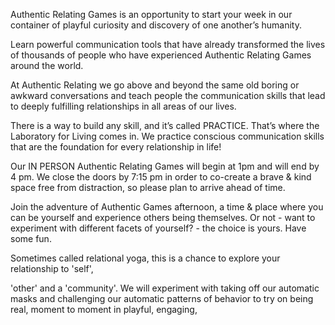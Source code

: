 
Authentic Relating Games is an opportunity to start your week in our container of playful curiosity and discovery of one another’s humanity. 

Learn powerful communication tools that have already transformed the lives of thousands of people who have experienced Authentic Relating Games around the world.

At Authentic Relating we go above and beyond the same old boring or awkward conversations and teach people the communication skills that lead to deeply fulfilling relationships in all areas of our lives.

There is a way to build any skill, and it’s called PRACTICE. That’s where the Laboratory for Living comes in. We practice conscious communication skills that are the foundation for every relationship in life!

Our IN PERSON Authentic Relating Games will begin at 1pm and will end by 4 pm. We close the doors by 7:15 pm in order to co-create a brave & kind space free from distraction, so please plan to arrive ahead of time.

Join the adventure of Authentic Games afternoon, a time & place where you can be yourself and experience others being themselves. Or not - want to experiment with different facets of yourself? - the choice is yours. Have some fun.

Sometimes called relational yoga, this is a chance to explore your relationship to 'self',

'other' and a 'community'. We will experiment with taking off our automatic masks and challenging our automatic patterns of behavior to try on being real, moment to moment in playful, engaging,